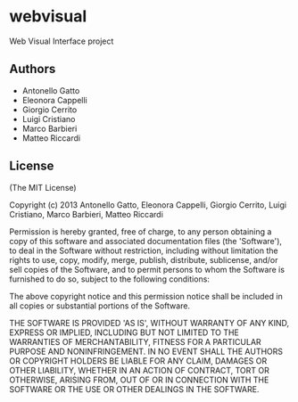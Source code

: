 # webvisual

Web Visual Interface project

## Authors

* Antonello Gatto
* Eleonora Cappelli
* Giorgio Cerrito
* Luigi Cristiano
* Marco Barbieri
* Matteo Riccardi

## License

(The MIT License)

Copyright (c) 2013 Antonello Gatto, Eleonora Cappelli, Giorgio Cerrito, Luigi Cristiano, Marco Barbieri, Matteo Riccardi

Permission is hereby granted, free of charge, to any person obtaining
a copy of this software and associated documentation files (the
'Software'), to deal in the Software without restriction, including
without limitation the rights to use, copy, modify, merge, publish,
distribute, sublicense, and/or sell copies of the Software, and to
permit persons to whom the Software is furnished to do so, subject to
the following conditions:

The above copyright notice and this permission notice shall be
included in all copies or substantial portions of the Software.

THE SOFTWARE IS PROVIDED 'AS IS', WITHOUT WARRANTY OF ANY KIND,
EXPRESS OR IMPLIED, INCLUDING BUT NOT LIMITED TO THE WARRANTIES OF
MERCHANTABILITY, FITNESS FOR A PARTICULAR PURPOSE AND NONINFRINGEMENT.
IN NO EVENT SHALL THE AUTHORS OR COPYRIGHT HOLDERS BE LIABLE FOR ANY
CLAIM, DAMAGES OR OTHER LIABILITY, WHETHER IN AN ACTION OF CONTRACT,
TORT OR OTHERWISE, ARISING FROM, OUT OF OR IN CONNECTION WITH THE
SOFTWARE OR THE USE OR OTHER DEALINGS IN THE SOFTWARE.
